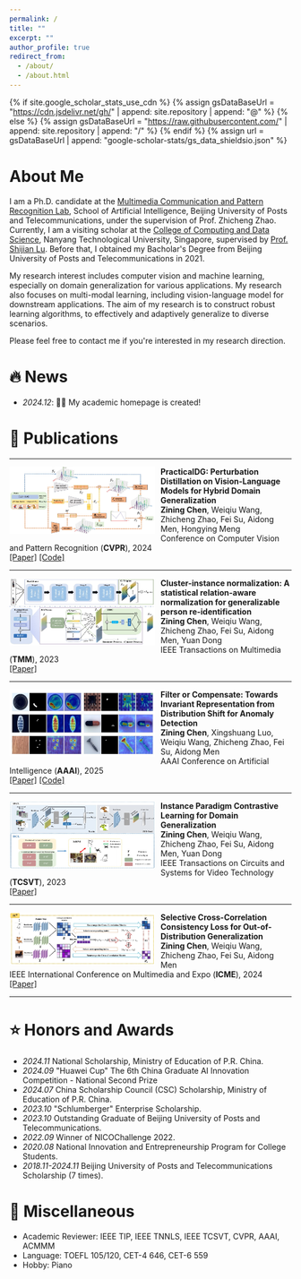 ```yaml
---
permalink: /
title: ""
excerpt: ""
author_profile: true
redirect_from: 
  - /about/
  - /about.html
---
```


{% if site.google_scholar_stats_use_cdn %}
{% assign gsDataBaseUrl = "https://cdn.jsdelivr.net/gh/" | append: site.repository | append: "@" %}
{% else %}
{% assign gsDataBaseUrl = "https://raw.githubusercontent.com/" | append: site.repository | append: "/" %}
{% endif %}
{% assign url = gsDataBaseUrl | append: "google-scholar-stats/gs_data_shieldsio.json" %}

<span class='anchor' id='about-me'></span>

# About Me

I am a Ph.D. candidate at the [Multimedia Communication and Pattern Recognition Lab](https://mcprl.com/), School of Artificial Intelligence, Beijing University of Posts and Telecommunications, under the supervision of Prof. Zhicheng Zhao. Currently, I am a visiting scholar at the [College of Computing and Data Science](https://www.ntu.edu.sg/computing), Nanyang Technological University, Singapore, supervised by [Prof. Shijian Lu](https://personal.ntu.edu.sg/shijian.lu/). Before that, I obtained my Bacholar's Degree from Beijing University of Posts and Telecommunications in 2021.

My research interest includes computer vision and machine learning, especially on domain generalization for various applications. My research also focuses on multi-modal learning, including vision-language model for downstream applications. The aim of my research is to construct robust learning algorithms, to effectively and adaptively generalize to diverse scenarios.

Please feel free to contact me if you're interested in my research direction.


# 🔥 News 
- *2024.12*: 🎉🎉 My academic homepage is created!

# 📝 Publications 

<hr>
<img src="../images/cvpr.jpg" width="260" height="120" alt="" align="left" style="padding-right: 10px;">

**PracticalDG: Perturbation Distillation on Vision-Language Models for Hybrid Domain Generalization**<br />
**Zining Chen**, Weiqiu Wang, Zhicheng Zhao, Fei Su, Aidong Men, Hongying Meng<br />
Conference on Computer Vision and Pattern Recognition (**CVPR**), 2024<br />
<a href="https://openaccess.thecvf.com/content/CVPR2024/papers/Chen_PracticalDG_Perturbation_Distillation_on_Vision-Language_Models_for_Hybrid_Domain_Generalization_CVPR_2024_paper.pdf">[Paper]</a>
<a href="https://github.com/znchen666/HDG">[Code]</a><br />

<hr>
<p>
<img src="../images/tmm.jpg" width="260" height="120" alt="" align="left" style="padding-right: 10px;">

**Cluster-instance normalization: A statistical relation-aware normalization for generalizable person re-identification**<br />
**Zining Chen**, Weiqiu Wang, Zhicheng Zhao, Fei Su, Aidong Men, Yuan Dong<br />
IEEE Transactions on Multimedia (**TMM**), 2023<br />
<a href="https://ieeexplore.ieee.org/document/10243072">[Paper]</a>
</p>
<hr>
<p>
<img src="../images/aaai.jpg" width="260" height="auto" alt="" align="left" style="padding-right: 10px;">

**Filter or Compensate: Towards Invariant Representation from Distribution Shift for Anomaly Detection**<br />
**Zining Chen**, Xingshuang Luo, Weiqiu Wang, Zhicheng Zhao, Fei Su, Aidong Men <br />
AAAI Conference on Artificial Intelligence (**AAAI**), 2025 <br />
<a href="https://arxiv.org/abs/2412.10115">[Paper]</a>
<a href="https://github.com/znchen666/FiCo">[Code]</a>
</p>
<hr>
<p>
<img src="../images/tcsvt.jpg" width="260" height="120" alt="" align="left" style="padding-right: 10px;">

**Instance Paradigm Contrastive Learning for Domain Generalization**<br />
**Zining Chen**, Weiqiu Wang, Zhicheng Zhao, Fei Su, Aidong Men, Yuan Dong<br />
IEEE Transactions on Circuits and Systems for Video Technology (**TCSVT**), 2023<br />
<a href="https://ieeexplore.ieee.org/document/10163491/">[Paper]</a><br />
</p>
<hr>
<p>
<img src="../images/icme.jpg" width="260" height="auto" alt="" align="left" style="padding-right: 10px;">

**Selective Cross-Correlation Consistency Loss for Out-of-Distribution Generalization**<br />
**Zining Chen**, Weiqiu Wang, Zhicheng Zhao, Fei Su, Aidong Men<br />
IEEE International Conference on Multimedia and Expo (**ICME**), 2024<br />
<a href="https://ieeexplore.ieee.org/document/10688222/">[Paper]</a><br />
</p>
<hr>

# ⭐ Honors and Awards
- *2024.11* National Scholarship, Ministry of Education of P.R. China.
- *2024.09* "Huawei Cup" The 6th China Graduate AI Innovation Competition - National Second Prize
- *2024.07* China Scholarship Council (CSC) Scholarship, Ministry of Education of P.R. China.
- *2023.10* "Schlumberger" Enterprise Scholarship.
- *2023.10* Outstanding Graduate of Beijing University of Posts and Telecommunications.
- *2022.09* Winner of NICOChallenge 2022.
- *2020.08* National Innovation and Entrepreneurship Program for College Students.
- *2018.11-2024.11* Beijing University of Posts and Telecommunications Scholarship (7 times).

# 🚩 Miscellaneous
- Academic Reviewer:
  IEEE TIP, IEEE TNNLS, IEEE TCSVT, CVPR, AAAI, ACMMM
- Language:
  TOEFL 105/120, CET-4 646, CET-6 559
- Hobby:
  Piano




